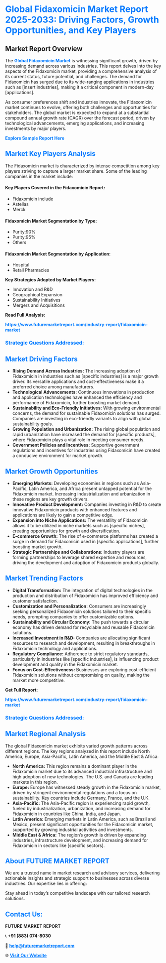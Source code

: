 <h1 style="color: #007BFF;">Global Fidaxomicin Market Report 2025-2033: Driving Factors, Growth Opportunities, and Key Players</h1>

<section id="overview">
<h2>Market Report Overview</h2>
<p>The <a href="https://www.futuremarketreport.com/industry-report/fidaxomicin-market" style="color: #007BFF; text-decoration: none;"><strong>Global Fidaxomicin Market</strong></a> is witnessing significant growth, driven by increasing demand across various industries. This report delves into the key aspects of the Fidaxomicin market, providing a comprehensive analysis of its current status, future potential, and challenges. The demand for Fidaxomicin has surged due to its wide-ranging applications in industries such as [insert industries], making it a critical component in modern-day [applications].</p>
<p>As consumer preferences shift and industries innovate, the Fidaxomicin market continues to evolve, offering both challenges and opportunities for stakeholders. The global market is expected to expand at a substantial compound annual growth rate (CAGR) over the forecast period, driven by technological advancements, emerging applications, and increasing investments by major players.</p>
</section>

<section id="overview">
<p><a href="https://www.futuremarketreport.com/request-sample/reportId=96986" style="color: #007BFF; text-decoration: none;"><strong>Explore Sample Report Here</strong></a></p>
</section>

<section id="key-players">
<h2 style="color: #007BFF;">Market Key Players Analysis</h2>
<p>The Fidaxomicin market is characterized by intense competition among key players striving to capture a larger market share. Some of the leading companies in the market include:</p>
<h4>Key Players Covered in the Fidaxomicin Report:</h4>
<ul><li>Fidaxomicin include</li><li>Astellas</li><li>Merck</li></ul>
<h4>Fidaxomicin Market Segmentation by Type:</h4>
<ul><li>Purity:90%</li><li>Purity:95%</li><li>Others</li></ul>

<h4>Fidaxomicin Market Segmentation by Application:</h4>
<ul><li>Hospital</li><li>Retail Pharmacies</li></ul>
<p><strong>Key Strategies Adopted by Market Players:</strong></p>
<ul>
<li>Innovation and R&D</li>
<li>Geographical Expansion</li>
<li>Sustainability Initiatives</li>
<li>Mergers and Acquisitions</li>
</ul>
</section>

<section>
<p><strong>Read Full Analysis: </strong></p><a href="https://www.futuremarketreport.com/industry-report/fidaxomicin-market" style="color: #007BFF; text-decoration: none;"><strong>https://www.futuremarketreport.com/industry-report/fidaxomicin-market</strong></a>
<h3 style="color: #007BFF;">Strategic Questions Addressed:</h3>
</section>

<section id="driving-factors">
<h2 style="color: #007BFF;">Market Driving Factors</h2>
<ul>
<li><strong>Rising Demand Across Industries:</strong> The increasing adoption of Fidaxomicin in industries such as [specific industries] is a major growth driver. Its versatile applications and cost-effectiveness make it a preferred choice among manufacturers.</li>
<li><strong>Technological Advancements:</strong> Continuous innovations in production and application technologies have enhanced the efficiency and performance of Fidaxomicin, further boosting market demand.</li>
<li><strong>Sustainability and Eco-Friendly Initiatives:</strong> With growing environmental concerns, the demand for sustainable Fidaxomicin solutions has surged. Companies are investing in eco-friendly variants to align with global sustainability goals.</li>
<li><strong>Growing Population and Urbanization:</strong> The rising global population and rapid urbanization have increased the demand for [specific products], where Fidaxomicin plays a vital role in meeting consumer needs.</li>
<li><strong>Government Policies and Incentives:</strong> Supportive government regulations and incentives for industries using Fidaxomicin have created a conducive environment for market growth.</li>
</ul>
</section>

<section id="growth-opportunities">
<h2 style="color: #007BFF;">Market Growth Opportunities</h2>
<ul>
<li><strong>Emerging Markets:</strong> Developing economies in regions such as Asia-Pacific, Latin America, and Africa present untapped potential for the Fidaxomicin market. Increasing industrialization and urbanization in these regions are key growth drivers.</li>
<li><strong>Innovative Product Development:</strong> Companies investing in R&D to create innovative Fidaxomicin products with enhanced features and applications are likely to gain a competitive edge.</li>
<li><strong>Expansion into Niche Applications:</strong> The versatility of Fidaxomicin allows it to be utilized in niche markets such as [specific niches], creating opportunities for growth and diversification.</li>
<li><strong>E-commerce Growth:</strong> The rise of e-commerce platforms has created a surge in demand for Fidaxomicin used in [specific applications], further boosting market growth.</li>
<li><strong>Strategic Partnerships and Collaborations:</strong> Industry players are forming partnerships to leverage shared expertise and resources, driving the development and adoption of Fidaxomicin products globally.</li>
</ul>
</section>

<section id="trending-factors">
<h2 style="color: #007BFF;">Market Trending Factors</h2>
<ul>
<li><strong>Digital Transformation:</strong> The integration of digital technologies in the production and distribution of Fidaxomicin has improved efficiency and customer satisfaction.</li>
<li><strong>Customization and Personalization:</strong> Consumers are increasingly seeking personalized Fidaxomicin solutions tailored to their specific needs, prompting companies to offer customizable options.</li>
<li><strong>Sustainability and Circular Economy:</strong> The push towards a circular economy has driven demand for recyclable and reusable Fidaxomicin solutions.</li>
<li><strong>Increased Investment in R&D:</strong> Companies are allocating significant resources to research and development, resulting in breakthroughs in Fidaxomicin technology and applications.</li>
<li><strong>Regulatory Compliance:</strong> Adherence to strict regulatory standards, particularly in industries like [specific industries], is influencing product development and quality in the Fidaxomicin market.</li>
<li><strong>Focus on Cost-Effectiveness:</strong> Businesses are exploring cost-efficient Fidaxomicin solutions without compromising on quality, making the market more competitive.</li>
</ul>
</section>

<section>
<p><strong>Get Full Report: </strong></p><a href="https://www.futuremarketreport.com/industry-report/fidaxomicin-market" style="color: #007BFF; text-decoration: none;"><strong>https://www.futuremarketreport.com/industry-report/fidaxomicin-market</strong></a>
<h3 style="color: #007BFF;">Strategic Questions Addressed:</h3>
</section>


<section id="regional-analysis">
<h2 style="color: #007BFF;">Market Regional Analysis</h2>
<p>The global Fidaxomicin market exhibits varied growth patterns across different regions. The key regions analyzed in this report include North America, Europe, Asia-Pacific, Latin America, and the Middle East & Africa:</p>
<ul>
<li><strong>North America:</strong> This region remains a dominant player in the Fidaxomicin market due to its advanced industrial infrastructure and high adoption of new technologies. The U.S. and Canada are leading markets in this region.</li>
<li><strong>Europe:</strong> Europe has witnessed steady growth in the Fidaxomicin market, driven by stringent environmental regulations and a focus on sustainability. Key countries include Germany, France, and the U.K.</li>
<li><strong>Asia-Pacific:</strong> The Asia-Pacific region is experiencing rapid growth, fueled by industrialization, urbanization, and increasing demand for Fidaxomicin in countries like China, India, and Japan.</li>
<li><strong>Latin America:</strong> Emerging markets in Latin America, such as Brazil and Mexico, present significant opportunities for the Fidaxomicin market, supported by growing industrial activities and investments.</li>
<li><strong>Middle East & Africa:</strong> The region’s growth is driven by expanding industries, infrastructure development, and increasing demand for Fidaxomicin in sectors like [specific sectors].</li>
</ul>
</section>

<footer>
<h2 style="color: #007BFF;">About FUTURE MARKET REPORT</h2>
<p>We are a trusted name in market research and advisory services, delivering actionable insights and strategic support to businesses across diverse industries. Our expertise lies in offering:</p>

<p>Stay ahead in today’s competitive landscape with our tailored research solutions.</p>

<h2 style="color: #007BFF;">Contact Us:</h2>
<p><strong>FUTURE MARKET REPORT</strong></p>
<p>📞 <strong>+91 (883) 074-8030</strong></p>
<p>📧 <strong><a href="mailto:help@futuremarketreport.com" style="color: #007BFF;">help@futuremarketreport.com</a></strong></p>
<p>🌐 <strong><a href="https://www.futuremarketreport.com/" style="color: #007BFF;">Visit Our Website</a></strong></p>
</footer>